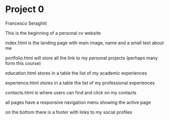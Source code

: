 # Project 0

Francesco Seraghiti

This is the beginning of a personal cv website

index.html is the landing page with main image, name and a small text about me

portfolio.html will store all the link to my personal projects (perhaps many form this course)

education.html stores in a table the list of my academic experiences

experience.html stores in a table the list of my professional experiences

contacts.html is where users can find and click on my contacts


all pages have a responsive navigation menu showing the active page

on the bottom there is a footer with links to my social profiles 
